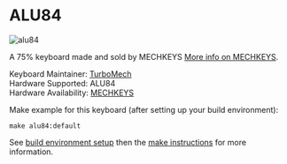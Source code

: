 ALU84
===

![alu84](https://i.imgur.com/wBfazDc.jpg)

A 75% keyboard made and sold by MECHKEYS [More info on MECHKEYS](https://mechkeys.ca).

Keyboard Maintainer: [TurboMech](https://github.com/TurboMech)  
Hardware Supported: ALU84  
Hardware Availability: [MECHKEYS](https://mechkeys.ca)

Make example for this keyboard (after setting up your build environment):

    make alu84:default

See [build environment setup](https://docs.qmk.fm/build_environment_setup.html) then the [make instructions](https://docs.qmk.fm/make_instructions.html) for more information.
